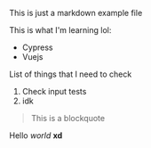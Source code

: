 This is just a markdown example file

This is what I'm learning lol:
* Cypress
* Vuejs

List of things that I need to check
1. Check input tests
2. idk

> This is a blockquote

Hello _world_ **xd**
